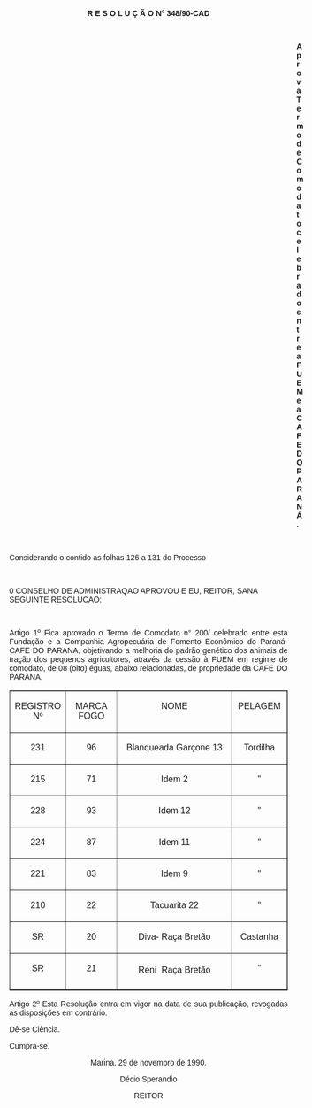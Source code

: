 <BODY>

<B><FONT FACE="Arial"><P ALIGN="CENTER">R E S O L U &Ccedil; &Atilde; O N° 348/90-CAD</P>
</B><P ALIGN="CENTER"></P>
<P ALIGN="CENTER">&nbsp;</P><DIR>
<DIR>
<DIR>
<DIR>
<DIR>
<DIR>
<DIR>
<DIR>
<DIR>
<DIR>
<DIR>
<DIR>
<DIR>

<B><P ALIGN="JUSTIFY">Aprova Termo de Comodato celebrado entre a FUEM e a CAFE DO PARAN&Aacute;.</P>
<P ALIGN="JUSTIFY"></P>
<P ALIGN="JUSTIFY">&nbsp;</P></DIR>
</DIR>
</DIR>
</DIR>
</DIR>
</DIR>
</DIR>
</DIR>
</DIR>
</DIR>
</DIR>
</DIR>
</DIR>

</B><P>Considerando o contido as folhas 126 a 131 do Processo </P>

<P>&nbsp;</P>
<P>0 CONSELHO DE ADMINISTRAQAO APROVOU E EU, REITOR, SANA SEGUINTE RESOLUCAO:</P>

<P>&nbsp;</P>
<P ALIGN="JUSTIFY">Artigo 1º  Fica aprovado o Termo de Comodato n° 200/ celebrado entre esta Funda&ccedil;&atilde;o e a Companhia Agropecu&aacute;ria de Fomento Econ&ocirc;mico do Paran&aacute;-CAFE DO PARANA, objetivando a melhoria do padr&atilde;o gen&eacute;tico dos animais de tra&ccedil;&atilde;o dos pequenos agricultores, atrav&eacute;s da cess&atilde;o &agrave; FUEM em regime de comodato, de 08 (oito) &eacute;guas, abaixo relacionadas, de propriedade da CAFE DO PARANA.</P>
<P ALIGN="JUSTIFY"></P></FONT>
<TABLE BORDER CELLSPACING=1 CELLPADDING=4 WIDTH=598>
<TR><TD WIDTH="17%" VALIGN="TOP">
<FONT FACE="Arial"><P ALIGN="CENTER">REGISTRO Nº</FONT></TD>
<TD WIDTH="19%" VALIGN="TOP">
<FONT FACE="Arial"><P ALIGN="CENTER">MARCA FOGO</FONT></TD>
<TD WIDTH="44%" VALIGN="TOP">
<FONT FACE="Arial"><P ALIGN="CENTER">NOME</FONT></TD>
<TD WIDTH="20%" VALIGN="TOP">
<FONT FACE="Arial"><P ALIGN="CENTER">PELAGEM</FONT></TD>
</TR>
<TR><TD WIDTH="17%" VALIGN="TOP">
<FONT FACE="Arial"><P ALIGN="CENTER">231</FONT></TD>
<TD WIDTH="19%" VALIGN="TOP">
<FONT FACE="Arial"><P ALIGN="CENTER">96</FONT></TD>
<TD WIDTH="44%" VALIGN="TOP">
<FONT FACE="Arial"><P ALIGN="CENTER">Blanqueada Gar&ccedil;one 13</FONT></TD>
<TD WIDTH="20%" VALIGN="TOP">
<FONT FACE="Arial"><P ALIGN="CENTER">Tordilha </FONT></TD>
</TR>
<TR><TD WIDTH="17%" VALIGN="TOP">
<FONT FACE="Arial"><P ALIGN="CENTER">215</FONT></TD>
<TD WIDTH="19%" VALIGN="TOP">
<FONT FACE="Arial"><P ALIGN="CENTER">71</FONT></TD>
<TD WIDTH="44%" VALIGN="TOP">
<FONT FACE="Arial"><P ALIGN="CENTER">Idem 2</FONT></TD>
<TD WIDTH="20%" VALIGN="TOP">
<FONT FACE="Arial"><P ALIGN="CENTER">&quot;</FONT></TD>
</TR>
<TR><TD WIDTH="17%" VALIGN="TOP">
<FONT FACE="Arial"><P ALIGN="CENTER">228</FONT></TD>
<TD WIDTH="19%" VALIGN="TOP">
<FONT FACE="Arial"><P ALIGN="CENTER">93</FONT></TD>
<TD WIDTH="44%" VALIGN="TOP">
<FONT FACE="Arial"><P ALIGN="CENTER">Idem 12</FONT></TD>
<TD WIDTH="20%" VALIGN="TOP">
<FONT FACE="Arial"><P ALIGN="CENTER">&quot;</FONT></TD>
</TR>
<TR><TD WIDTH="17%" VALIGN="TOP">
<FONT FACE="Arial"><P ALIGN="CENTER">224</FONT></TD>
<TD WIDTH="19%" VALIGN="TOP">
<FONT FACE="Arial"><P ALIGN="CENTER">87</FONT></TD>
<TD WIDTH="44%" VALIGN="TOP">
<FONT FACE="Arial"><P ALIGN="CENTER">Idem 11</FONT></TD>
<TD WIDTH="20%" VALIGN="TOP">
<FONT FACE="Arial"><P ALIGN="CENTER">&quot;</FONT></TD>
</TR>
<TR><TD WIDTH="17%" VALIGN="TOP">
<FONT FACE="Arial"><P ALIGN="CENTER">221</FONT></TD>
<TD WIDTH="19%" VALIGN="TOP">
<FONT FACE="Arial"><P ALIGN="CENTER">83</FONT></TD>
<TD WIDTH="44%" VALIGN="TOP">
<FONT FACE="Arial"><P ALIGN="CENTER">Idem 9</FONT></TD>
<TD WIDTH="20%" VALIGN="TOP">
<FONT FACE="Arial"><P ALIGN="CENTER">&quot;</FONT></TD>
</TR>
<TR><TD WIDTH="17%" VALIGN="TOP">
<FONT FACE="Arial"><P ALIGN="CENTER">210</FONT></TD>
<TD WIDTH="19%" VALIGN="TOP">
<FONT FACE="Arial"><P ALIGN="CENTER">22</FONT></TD>
<TD WIDTH="44%" VALIGN="TOP">
<FONT FACE="Arial"><P ALIGN="CENTER">Tacuarita 22</FONT></TD>
<TD WIDTH="20%" VALIGN="TOP">
<FONT FACE="Arial"><P ALIGN="CENTER">&quot;</FONT></TD>
</TR>
<TR><TD WIDTH="17%" VALIGN="TOP">
<FONT FACE="Arial"><P ALIGN="CENTER">SR</FONT></TD>
<TD WIDTH="19%" VALIGN="TOP">
<FONT FACE="Arial"><P ALIGN="CENTER">20</FONT></TD>
<TD WIDTH="44%" VALIGN="TOP">
<FONT FACE="Arial"><P ALIGN="CENTER">Diva- Ra&ccedil;a Bret&atilde;o</FONT></TD>
<TD WIDTH="20%" VALIGN="TOP">
<FONT FACE="Arial"><P ALIGN="CENTER">Castanha </FONT></TD>
</TR>
<TR><TD WIDTH="17%" VALIGN="TOP">
<FONT FACE="Arial"><P ALIGN="CENTER">SR</FONT></TD>
<TD WIDTH="19%" VALIGN="TOP">
<FONT FACE="Arial"><P ALIGN="CENTER">21</FONT></TD>
<TD WIDTH="44%" VALIGN="TOP">
<FONT FACE="Arial"><P ALIGN="CENTER">Reni  Ra&ccedil;a Bret&atilde;o </FONT></TD>
<TD WIDTH="20%" VALIGN="TOP">
<FONT FACE="Arial"><P ALIGN="CENTER">&quot;</FONT></TD>
</TR>
</TABLE>

<FONT FACE="Arial"><P ALIGN="JUSTIFY"></P>
<P ALIGN="JUSTIFY">Artigo 2º  Esta Resolu&ccedil;&atilde;o entra em vigor na data de sua publica&ccedil;&atilde;o, revogadas as disposi&ccedil;&otilde;es em contr&aacute;rio.</P>
<P>D&ecirc;-se Ci&ecirc;ncia.</P>
<P>Cumpra-se.</P>

<P ALIGN="CENTER">Marina, 29 de novembro de 1990.</P>
<P ALIGN="CENTER"></P>
<P ALIGN="CENTER">D&eacute;cio Sperandio</P>
<P ALIGN="CENTER">REITOR</P></FONT></BODY>
